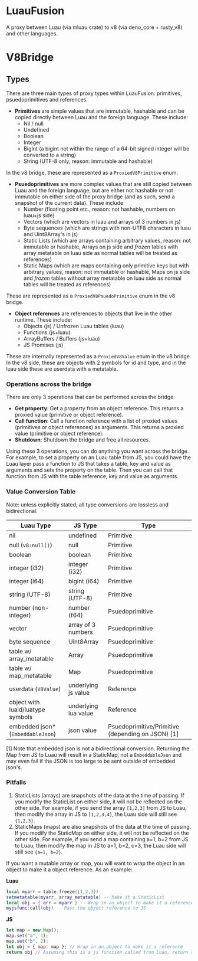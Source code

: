 # LuauFusion

A proxy between Luau (via mluau crate) to v8 (via deno_core + rusty_v8) and other languages.

# V8Bridge

## Types

There are three main types of proxy types within LuauFusion: primitives, psuedoprimitives and references.

- **Primitives** are simple values that are immutable, hashable and can be copied directly between Luau and the foreign language. These include:
  - Nil / null 
  - Undefined
  - Boolean
  - Integer 
  - BigInt (a bigint not within the range of a 64-bit signed integer will be converted to a string)
  - String (UTF-8 only, reason: immutable and hashable)

In the v8 bridge, these are represented as a ``ProxiedV8Primitive`` enum.

- **Psuedoprimitives** are more complex values that are still copied between Luau and the foreign language, but are either not hashable or not immutable on either side of the proxy bridge (and as such, send a snapshot of the current data). These include:
  - Number (floating point etc., reason: not hashable, numbers on luau+js side)
  - Vectors (which are vectors in luau and arrays of 3 numbers in js)
  - Byte sequences (which are strings with non-UTF8 characters in luau and Uint8Array's in js)
  - Static Lists (which are arrays containing arbitrary values, reason: not immutable or hashable, Arrays on js side and *frozen* tables with array metatable on luau side as normal tables will be treated as references)
  - Static Maps (which are maps containing only primitive keys but with arbitrary values, reason: not immutable or hashable, Maps on js side and *frozen* tables without array metatable on luau side as normal tables will be treated as references)

These are represented as a ``ProxiedV8PsuedoPrimitive`` enum in the v8 bridge.

- **Object references** are references to objects that live in the other runtime. These include:
  - Objects (js) / Unfrozen Luau tables (luau)
  - Functions (js+luau)
  - ArrayBuffers / Buffers (js+luau)
  - JS Promises (js)

These are internally represented as a ``ProxiedV8Value`` enum in the v8 bridge. In the v8 side, these are objects with 2 symbols for id and type, and in the luau side these are userdata with a metatable.

### Operations across the bridge

There are only 3 operations that can be performed across the bridge:

- **Get property**: Get a property from an object reference. This returns a proxied value (primitive or object reference).
- **Call function**: Call a function reference with a list of proxied values (primitives or object references) as arguments. This returns a proxied value (primitive or object reference).
- **Shutdown**: Shutdown the bridge and free all resources.

Using these 3 operations, you can do anything you want across the bridge. For example, to set a property on an Luau table from JS, you could have the Luau layer pass a function to JS that takes a table, key and value as arguments and sets the property on the table. Then you can call that function from JS with the table reference, key and value as arguments.

### Value Conversion Table

Note: unless explicitly stated, all type conversions are lossless and bidirectional.

| Luau Type                            | JS Type                | Type      |
|--------------------------------------|------------------------|-----------|
| nil                                  | undefined              | Primitive |
| null (``v8:null()``)                 | null                   | Primitive |
| boolean                              | boolean                | Primitive |
| integer (i32)                        | integer (i32)          | Primitive |
| integer (i64)                        | bigint (i64)           | Primitive |
| string (UTF-8)                       | string (UTF-8)         | Primitive |
| number (non-integer)                 | number (f64)           | Psuedoprimitive |
| vector                               | array of 3 numbers     | Psuedoprimitive |
| byte sequence                        | Uint8Array             | Psuedoprimitive |
| table w/ array_metatable             | Array                  | Psuedoprimitive |
| table w/ map_metatable               | Map                    | Psuedoprimitive |
| userdata (``V8Value``)               | underlying js value    | Reference  |
| object with luaid/luatype symbols    | underlying lua value   | Reference  |
| embedded json* (``EmbeddableJson``)  | json value             | Psuedoprimitive/Primitive (depending on JSON) [1] |

[1] Note that embedded json is not a bidirectional conversion. Returning the Map from JS to Luau will result in a StaticMap, not a ``EmbeddableJson`` and may even fail if the JSON is too large to be sent outside of embedded json's.

### Pitfalls

1. StaticLists (arrays) are snapshots of the data at the time of passing. If you modify the StaticList on either side, it will not be reflected on the other side. For example, if you send the array `[1,2,3]` from JS to Luau, then modify the array in JS to `[1,2,3,4]`, the Luau side will still see `{1,2,3}`.
2. StaticMaps (maps) are also snapshots of the data at the time of passing. If you modify the StaticMap on either side, it will not be reflected on the other side. For example, if you send a map containing a=1, b=2 from JS to Luau, then modify the map in JS to a=1, b=2, c=3, the Luau side will still see `{a=1, b=2}`.

If you want a mutable array or map, you will want to wrap the object in an object to make it a object reference. As an example:

**Luau**

```lua
local myarr = table.freeze({1,2,3}) 
setmetatable(myarr, array_metatable) -- Make it a StaticList
local obj = { arr = myarr } -- Wrap in an object to make it a reference
myjsfunc:call(obj) -- Pass the object reference to JS
```

**JS**

```js
let map = new Map();
map.set("a", 1);
map.set("b", 2);
let obj = { map: map }; // Wrap in an object to make it a reference
return obj // Assuming this is a js function called from Luau, return the object reference to Luau
```